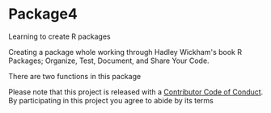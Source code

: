# Package4
Learning to create R packages

Creating a package whole working through Hadley Wickham's book
R Packages; Organize, Test, Document, and Share Your Code.

There are two functions in this package

Please note that this project is released with a [Contributor Code of Conduct](CODE_OF_CONDUCT.md). By participating in this project you agree to abide by its terms
